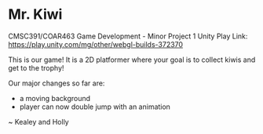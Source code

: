 # Mr. Kiwi
CMSC391/COAR463 Game Development - Minor Project 1
Unity Play Link: https://play.unity.com/mg/other/webgl-builds-372370

This is our game!
It is a 2D platformer where your goal is to collect kiwis and get to the trophy!

Our major changes so far are:
- a moving background
- player can now double jump with an animation

~ Kealey and Holly
